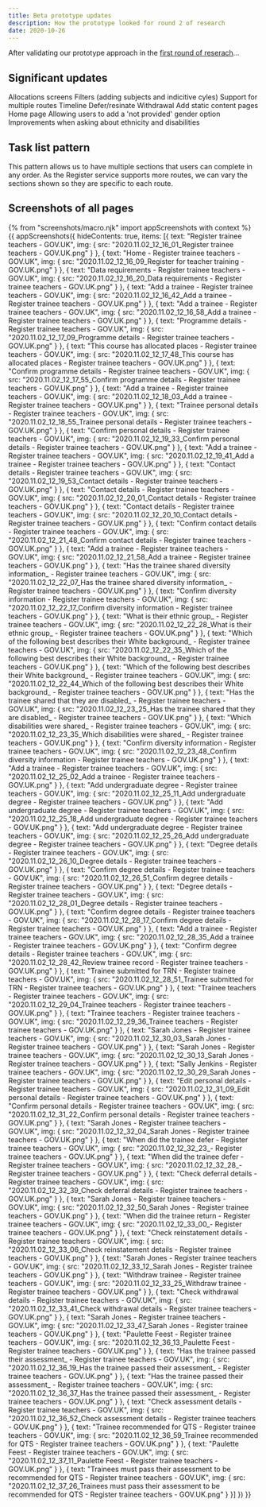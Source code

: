 ```yaml
---
title: Beta prototype updates
description: How the prototype looked for round 2 of research
date: 2020-10-26
---
```


After validating our prototype approach in the [first round of reserach](/beta-prototype-research-round-1/)...

## Significant updates

Allocations screens
Filters (adding subjects and indicitive cyles)
Support for multiple routes
Timeline
Defer/resinate
Withdrawal
Add static content pages
Home page
Allowing users to add a 'not provided' gender option
Improvements when asking about ethnicity and disabilities

## Task list pattern

This pattern allows us to have multiple sections that users can complete in any order. As the Register service supports more routes, we can vary the sections shown so they are specific to each route.

<!-- {% from "figure/macro.njk" import appFigure with context %}
{{ appFigure({
  image: {
    file: "2020.09.22_17_17_39_Overview - Register trainee teachers - GOV.UK.png"
  },
  caption: "Task list overview"
}) }} -->

## Screenshots of all pages

{% from "screenshots/macro.njk" import appScreenshots with context %}
{{ appScreenshots({
  hideContents: true,
  items: [{
      text: "Register trainee teachers - GOV.UK",
      img: { src: "2020.11.02_12_16_01_Register trainee teachers - GOV.UK.png" }
    }, {
      text: "Home - Register trainee teachers - GOV.UK",
      img: { src: "2020.11.02_12_16_09_Register for teacher training - GOV.UK.png" }
    }, {
      text: "Data requirements - Register trainee teachers - GOV.UK",
      img: { src: "2020.11.02_12_16_20_Data requirements - Register trainee teachers - GOV.UK.png" }
    }, {
      text: "Add a trainee - Register trainee teachers - GOV.UK",
      img: { src: "2020.11.02_12_16_42_Add a trainee - Register trainee teachers - GOV.UK.png" }
    }, {
      text: "Add a trainee - Register trainee teachers - GOV.UK",
      img: { src: "2020.11.02_12_16_58_Add a trainee - Register trainee teachers - GOV.UK.png" }
    }, {
      text: "Programme details - Register trainee teachers - GOV.UK",
      img: { src: "2020.11.02_12_17_09_Programme details - Register trainee teachers - GOV.UK.png" }
    }, {
      text: "This course has allocated places - Register trainee teachers - GOV.UK",
      img: { src: "2020.11.02_12_17_48_This course has allocated places - Register trainee teachers - GOV.UK.png" }
    }, {
      text: "Confirm programme details - Register trainee teachers - GOV.UK",
      img: { src: "2020.11.02_12_17_55_Confirm programme details - Register trainee teachers - GOV.UK.png" }
    }, {
      text: "Add a trainee - Register trainee teachers - GOV.UK",
      img: { src: "2020.11.02_12_18_03_Add a trainee - Register trainee teachers - GOV.UK.png" }
    }, {
      text: "Trainee personal details - Register trainee teachers - GOV.UK",
      img: { src: "2020.11.02_12_18_55_Trainee personal details - Register trainee teachers - GOV.UK.png" }
    }, {
      text: "Confirm personal details - Register trainee teachers - GOV.UK",
      img: { src: "2020.11.02_12_19_33_Confirm personal details - Register trainee teachers - GOV.UK.png" }
    }, {
      text: "Add a trainee - Register trainee teachers - GOV.UK",
      img: { src: "2020.11.02_12_19_41_Add a trainee - Register trainee teachers - GOV.UK.png" }
    }, {
      text: "Contact details - Register trainee teachers - GOV.UK",
      img: { src: "2020.11.02_12_19_53_Contact details - Register trainee teachers - GOV.UK.png" }
    }, {
      text: "Contact details - Register trainee teachers - GOV.UK",
      img: { src: "2020.11.02_12_20_01_Contact details - Register trainee teachers - GOV.UK.png" }
    }, {
      text: "Contact details - Register trainee teachers - GOV.UK",
      img: { src: "2020.11.02_12_20_10_Contact details - Register trainee teachers - GOV.UK.png" }
    }, {
      text: "Confirm contact details - Register trainee teachers - GOV.UK",
      img: { src: "2020.11.02_12_21_48_Confirm contact details - Register trainee teachers - GOV.UK.png" }
    }, {
      text: "Add a trainee - Register trainee teachers - GOV.UK",
      img: { src: "2020.11.02_12_21_58_Add a trainee - Register trainee teachers - GOV.UK.png" }
    }, {
      text: "Has the trainee shared diversity information_ - Register trainee teachers - GOV.UK",
      img: { src: "2020.11.02_12_22_07_Has the trainee shared diversity information_ - Register trainee teachers - GOV.UK.png" }
    }, {
      text: "Confirm diversity information - Register trainee teachers - GOV.UK",
      img: { src: "2020.11.02_12_22_17_Confirm diversity information - Register trainee teachers - GOV.UK.png" }
    }, {
      text: "What is their ethnic group_ - Register trainee teachers - GOV.UK",
      img: { src: "2020.11.02_12_22_28_What is their ethnic group_ - Register trainee teachers - GOV.UK.png" }
    }, {
      text: "Which of the following best describes their White background_ - Register trainee teachers - GOV.UK",
      img: { src: "2020.11.02_12_22_35_Which of the following best describes their White background_ - Register trainee teachers - GOV.UK.png" }
    }, {
      text: "Which of the following best describes their White background_ - Register trainee teachers - GOV.UK",
      img: { src: "2020.11.02_12_22_44_Which of the following best describes their White background_ - Register trainee teachers - GOV.UK.png" }
    }, {
      text: "Has the trainee shared that they are disabled_ - Register trainee teachers - GOV.UK",
      img: { src: "2020.11.02_12_23_25_Has the trainee shared that they are disabled_ - Register trainee teachers - GOV.UK.png" }
    }, {
      text: "Which disabilities were shared_ - Register trainee teachers - GOV.UK",
      img: { src: "2020.11.02_12_23_35_Which disabilities were shared_ - Register trainee teachers - GOV.UK.png" }
    }, {
      text: "Confirm diversity information - Register trainee teachers - GOV.UK",
      img: { src: "2020.11.02_12_23_48_Confirm diversity information - Register trainee teachers - GOV.UK.png" }
    }, {
      text: "Add a trainee - Register trainee teachers - GOV.UK",
      img: { src: "2020.11.02_12_25_02_Add a trainee - Register trainee teachers - GOV.UK.png" }
    }, {
      text: "Add undergraduate degree - Register trainee teachers - GOV.UK",
      img: { src: "2020.11.02_12_25_11_Add undergraduate degree - Register trainee teachers - GOV.UK.png" }
    }, {
      text: "Add undergraduate degree - Register trainee teachers - GOV.UK",
      img: { src: "2020.11.02_12_25_18_Add undergraduate degree - Register trainee teachers - GOV.UK.png" }
    }, {
      text: "Add undergraduate degree - Register trainee teachers - GOV.UK",
      img: { src: "2020.11.02_12_25_26_Add undergraduate degree - Register trainee teachers - GOV.UK.png" }
    }, {
      text: "Degree details - Register trainee teachers - GOV.UK",
      img: { src: "2020.11.02_12_26_10_Degree details - Register trainee teachers - GOV.UK.png" }
    }, {
      text: "Confirm degree details - Register trainee teachers - GOV.UK",
      img: { src: "2020.11.02_12_26_51_Confirm degree details - Register trainee teachers - GOV.UK.png" }
    }, {
      text: "Degree details - Register trainee teachers - GOV.UK",
      img: { src: "2020.11.02_12_28_01_Degree details - Register trainee teachers - GOV.UK.png" }
    }, {
      text: "Confirm degree details - Register trainee teachers - GOV.UK",
      img: { src: "2020.11.02_12_28_17_Confirm degree details - Register trainee teachers - GOV.UK.png" }
    }, {
      text: "Add a trainee - Register trainee teachers - GOV.UK",
      img: { src: "2020.11.02_12_28_35_Add a trainee - Register trainee teachers - GOV.UK.png" }
    }, {
      text: "Confirm degree details - Register trainee teachers - GOV.UK",
      img: { src: "2020.11.02_12_28_42_Review trainee record - Register trainee teachers - GOV.UK.png" }
    }, {
      text: "Trainee submitted for TRN - Register trainee teachers - GOV.UK",
      img: { src: "2020.11.02_12_28_51_Trainee submitted for TRN - Register trainee teachers - GOV.UK.png" }
    }, {
      text: "Trainee teachers - Register trainee teachers - GOV.UK",
      img: { src: "2020.11.02_12_29_04_Trainee teachers - Register trainee teachers - GOV.UK.png" }
    }, {
      text: "Trainee teachers - Register trainee teachers - GOV.UK",
      img: { src: "2020.11.02_12_29_36_Trainee teachers - Register trainee teachers - GOV.UK.png" }
    }, {
      text: "Sarah Jones - Register trainee teachers - GOV.UK",
      img: { src: "2020.11.02_12_30_03_Sarah Jones - Register trainee teachers - GOV.UK.png" }
    }, {
      text: "Sarah Jones - Register trainee teachers - GOV.UK",
      img: { src: "2020.11.02_12_30_13_Sarah Jones - Register trainee teachers - GOV.UK.png" }
    }, {
      text: "Sally Jenkins - Register trainee teachers - GOV.UK",
      img: { src: "2020.11.02_12_30_29_Sarah Jones - Register trainee teachers - GOV.UK.png" }
    }, {
      text: "Edit personal details - Register trainee teachers - GOV.UK",
      img: { src: "2020.11.02_12_31_09_Edit personal details - Register trainee teachers - GOV.UK.png" }
    }, {
      text: "Confirm personal details - Register trainee teachers - GOV.UK",
      img: { src: "2020.11.02_12_31_22_Confirm personal details - Register trainee teachers - GOV.UK.png" }
    }, {
      text: "Sarah Jones - Register trainee teachers - GOV.UK",
      img: { src: "2020.11.02_12_32_04_Sarah Jones - Register trainee teachers - GOV.UK.png" }
    }, {
      text: "When did the trainee defer - Register trainee teachers - GOV.UK",
      img: { src: "2020.11.02_12_32_23_- Register trainee teachers - GOV.UK.png" }
    }, {
      text: "When did the trainee defer - Register trainee teachers - GOV.UK",
      img: { src: "2020.11.02_12_32_28_- Register trainee teachers - GOV.UK.png" }
    }, {
      text: "Check deferral details - Register trainee teachers - GOV.UK",
      img: { src: "2020.11.02_12_32_39_Check deferral details - Register trainee teachers - GOV.UK.png" }
    }, {
      text: "Sarah Jones - Register trainee teachers - GOV.UK",
      img: { src: "2020.11.02_12_32_50_Sarah Jones - Register trainee teachers - GOV.UK.png" }
    }, {
      text: "When did the trainee return - Register trainee teachers - GOV.UK",
      img: { src: "2020.11.02_12_33_00_- Register trainee teachers - GOV.UK.png" }
    }, {
      text: "Check reinstatement details - Register trainee teachers - GOV.UK",
      img: { src: "2020.11.02_12_33_06_Check reinstatement details - Register trainee teachers - GOV.UK.png" }
    }, {
      text: "Sarah Jones - Register trainee teachers - GOV.UK",
      img: { src: "2020.11.02_12_33_12_Sarah Jones - Register trainee teachers - GOV.UK.png" }
    }, {
      text: "Withdraw trainee - Register trainee teachers - GOV.UK",
      img: { src: "2020.11.02_12_33_25_Withdraw trainee - Register trainee teachers - GOV.UK.png" }
    }, {
      text: "Check withdrawal details - Register trainee teachers - GOV.UK",
      img: { src: "2020.11.02_12_33_41_Check withdrawal details - Register trainee teachers - GOV.UK.png" }
    }, {
      text: "Sarah Jones - Register trainee teachers - GOV.UK",
      img: { src: "2020.11.02_12_33_47_Sarah Jones - Register trainee teachers - GOV.UK.png" }
    }, {
      text: "Paulette Feest - Register trainee teachers - GOV.UK",
      img: { src: "2020.11.02_12_36_13_Paulette Feest - Register trainee teachers - GOV.UK.png" }
    }, {
      text: "Has the trainee passed their assessment_ - Register trainee teachers - GOV.UK",
      img: { src: "2020.11.02_12_36_19_Has the trainee passed their assessment_ - Register trainee teachers - GOV.UK.png" }
    }, {
      text: "Has the trainee passed their assessment_ - Register trainee teachers - GOV.UK",
      img: { src: "2020.11.02_12_36_37_Has the trainee passed their assessment_ - Register trainee teachers - GOV.UK.png" }
    }, {
      text: "Check assessment details - Register trainee teachers - GOV.UK",
      img: { src: "2020.11.02_12_36_52_Check assessment details - Register trainee teachers - GOV.UK.png" }
    }, {
      text: "Trainee recommended for QTS - Register trainee teachers - GOV.UK",
      img: { src: "2020.11.02_12_36_59_Trainee recommended for QTS - Register trainee teachers - GOV.UK.png" }
    }, {
      text: "Paulette Feest - Register trainee teachers - GOV.UK",
      img: { src: "2020.11.02_12_37_11_Paulette Feest - Register trainee teachers - GOV.UK.png" }
    }, {
      text: "Trainees must pass their assessment to be recommended for QTS - Register trainee teachers - GOV.UK",
      img: { src: "2020.11.02_12_37_26_Trainees must pass their assessment to be recommended for QTS - Register trainee teachers - GOV.UK.png" }
    }]
}) }}

